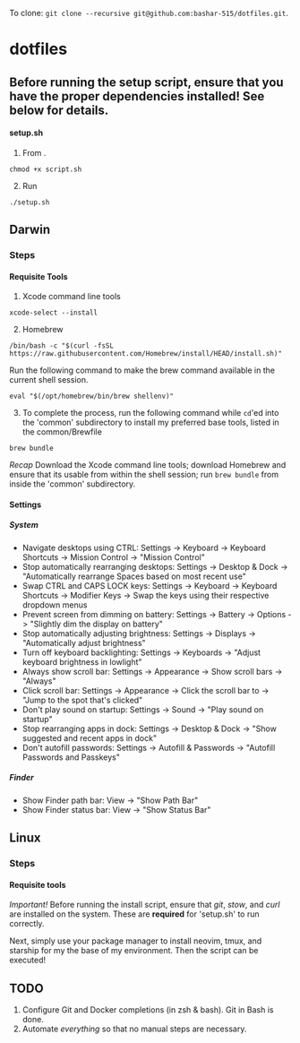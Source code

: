 To clone: `git clone --recursive git@github.com:bashar-515/dotfiles.git`.

# dotfiles
## Before running the setup script, ensure that you have the proper dependencies installed! See below for details.
#### setup.sh
1. From .
```
chmod +x script.sh
```
2. Run
```
./setup.sh
```

## Darwin
### Steps
#### Requisite Tools
1. Xcode command line tools
```
xcode-select --install
```
2. Homebrew
```
/bin/bash -c "$(curl -fsSL https://raw.githubusercontent.com/Homebrew/install/HEAD/install.sh)"
```
Run the following command to make the brew command available in the current shell session.
```
eval "$(/opt/homebrew/bin/brew shellenv)"
```
3. To complete the process, run the following command while `cd`'ed into the 'common' subdirectory to install my preferred base tools,
listed in the common/Brewfile
```
brew bundle
```
_Recap_ Download the Xcode command line tools; download Homebrew and ensure that its usable from within the shell session; run `brew
bundle` from inside the 'common' subdirectory.

#### Settings
##### System
- Navigate desktops using CTRL: Settings -> Keyboard -> Keyboard Shortcuts -> Mission Control -> "Mission Control"
- Stop automatically rearranging desktops: Settings -> Desktop & Dock -> "Automatically rearrange Spaces based on most recent use"
- Swap CTRL and CAPS LOCK keys: Settings -> Keyboard -> Keyboard Shortcuts -> Modifier Keys -> Swap the keys using their respective dropdown menus
- Prevent screen from dimming on battery: Settings -> Battery -> Options -> "Slightly dim the display on battery"
- Stop automatically adjusting brightness: Settings -> Displays -> "Automatically adjust brightness"
- Turn off keyboard backlighting: Settings -> Keyboards -> "Adjust keyboard brightness in lowlight"
- Always show scroll bar: Settings -> Appearance -> Show scroll bars -> "Always"
- Click scroll bar: Settings -> Appearance -> Click the scroll bar to -> "Jump to the spot that's clicked"
- Don't play sound on startup: Settings -> Sound -> "Play sound on startup"
- Stop rearranging apps in dock: Settings -> Desktop & Dock -> "Show suggested and recent apps in dock"
- Don't autofill passwords: Settings -> Autofill & Passwords -> "Autofill Passwords and Passkeys"
##### Finder
- Show Finder path bar: View -> "Show Path Bar"
- Show Finder status bar: View -> "Show Status Bar"

## Linux
### Steps 
#### Requisite tools
_Important!_ Before running the install script, ensure that _git_, _stow_, and _curl_ are installed on the system. These are **required**
for 'setup.sh' to run correctly.

Next, simply use your package manager to install neovim, tmux, and starship for my the base of my environment. Then the script can be
executed!

## TODO
1. Configure Git and Docker completions (in zsh & bash). Git in Bash is done.
2. Automate _everything_ so that no manual steps are necessary.
